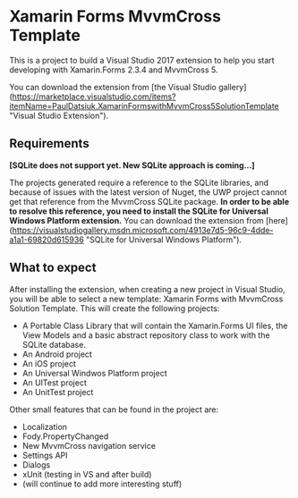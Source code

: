 # Xamarin Forms MvvmCross Template

This is a project to build a Visual Studio 2017 extension to help you start developing with Xamarin.Forms 2.3.4 and MvvmCross 5.

You can download the extension from [the Visual Studio gallery] (https://marketplace.visualstudio.com/items?itemName=PaulDatsiuk.XamarinFormswithMvvmCross5SolutionTemplate "Visual Studio Extension").

## Requirements

__[SQLite does not support yet. New SQLite approach is coming...]__

The projects generated require a reference to the SQLite libraries, and because of issues with the latest version of Nuget, the UWP project cannot get that reference from the MvvmCross SQLite package. __In order to be able to resolve this reference, you need to install the SQLite for Universal Windows Platform extension.__ You can download the extension from [here] (https://visualstudiogallery.msdn.microsoft.com/4913e7d5-96c9-4dde-a1a1-69820d615936 "SQLite for Universal Windows Platform"). 

## What to expect

After installing the extension, when creating a new project in Visual Studio, you will be able to select a new template: Xamarin Forms with MvvmCross Solution Template. This will create the following projects:

* A Portable Class Library that will contain the Xamarin.Forms UI files, the View Models and a basic abstract repository class to work with the SQLite database.
* An Android project
* An iOS project
* An Universal Windwos Platform project
* An UITest project
* An UnitTest project

Other small features that can be found in the project are:

* Localization
* Fody.PropertyChanged
* New MvvmCross navigation service
* Settings API
* Dialogs
* xUnit (testing in VS and after build)
* (will continue to add more interesting stuff)